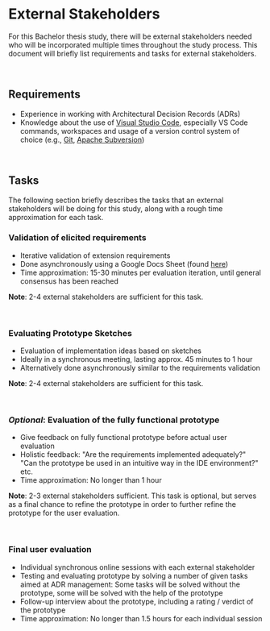# External Stakeholders

For this Bachelor thesis study, there will be external stakeholders needed who will be incorporated multiple times throughout the study process. This document will briefly list requirements and tasks for external stakeholders.

<br/>

## Requirements

-   Experience in working with Architectural Decision Records (ADRs)
-   Knowledge about the use of [Visual Studio Code](https://code.visualstudio.com), especially VS Code commands, workspaces and usage of a version control system of choice (e.g., [Git](https://git-scm.com/), [Apache Subversion](https://subversion.apache.org/))

<br/>

## Tasks

The following section briefly describes the tasks that an external stakeholders will be doing for this study, along with a rough time approximation for each task.

### Validation of elicited requirements

-   Iterative validation of extension requirements
-   Done asynchronously using a Google Docs Sheet (found [here](https://docs.google.com/spreadsheets/d/1jqxMSwVLYWOTZtjuJ9Ix26yQEV8KIrDDW062dvgHv1E/edit?usp=sharing))
-   Time approximation: 15-30 minutes per evaluation iteration, until general consensus has been reached

<b>Note</b>: 2-4 external stakeholders are sufficient for this task.

<br/>

### Evaluating Prototype Sketches

-   Evaluation of implementation ideas based on sketches
-   Ideally in a synchronous meeting, lasting approx. 45 minutes to 1 hour
-   Alternatively done asynchronously similar to the requirements validation

<b>Note</b>: 2-4 external stakeholders are sufficient for this task.

<br/>

### _Optional_: Evaluation of the fully functional prototype

-   Give feedback on fully functional prototype before actual user evaluation
-   Holistic feedback: "Are the requirements implemented adequately?" "Can the prototype be used in an intuitive way in the IDE environment?" etc.
-   Time approximation: No longer than 1 hour

<b>Note</b>: 2-3 external stakeholders sufficient. This task is optional, but serves as a final chance to refine the prototype in order to further refine the prototype for the user evaluation.

<br/>

### Final user evaluation

-   Individual synchronous online sessions with each external stakeholder
-   Testing and evaluating prototype by solving a number of given tasks aimed at ADR management: Some tasks will be solved without the prototype, some will be solved with the help of the prototype
-   Follow-up interview about the prototype, including a rating / verdict of the prototype
-   Time approximation: No longer than 1.5 hours for each individual session
